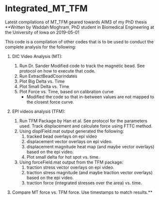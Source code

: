 # Integrated_MT_TFM
Latest compilations of MT_TFM geared towards AIM3 of my PhD thesis
**Written by Waddah Moghram, PhD student in Biomedical Engineering at the University of Iowa on 2019-05-01

This code is a compilation of other codes that is to be used to conduct the complete analysis for the following:

1. DIC Video Analysis (MT):
	1. Run Dr. Sander Modified code to track the magnetic bead. See protocol on how to execute that code.
	2. Run ExtractBeadCoorindates
	3. Plot Big Delta vs. Time
	4. Plot Small Delta vs. Time
	5. Plot Force vs. Time, based on calibration curve
		* Modified the code so that in-between values are not mapped to the closest force curve.

2. EPI videos analysis (TFM): 
	1. Run TFM Package by Han et al. See protocol for the parameters used. Track displacement and calculate force using FTTC method.
	2. Using displField.mat output generated the following:
		1. tracked bead overlays on epi video
		2. displacement vector overlays on epi video.
		3. displacement magnitude heat map (and maybe vector overlays) based on the epi video.
		4. Plot small delta for hot spot vs. time.
	3. Using forceField.mat output from the TFM package: 
		1. traction stress vector overlays on epi video.
		2. traction stress magnitude (and maybe traction vector overlays) based on the epi video.
		3. traction force (integrated stresses over the area) vs. time.

3. Compare MT force vs. TFM force. Use timestamps to match results.**
